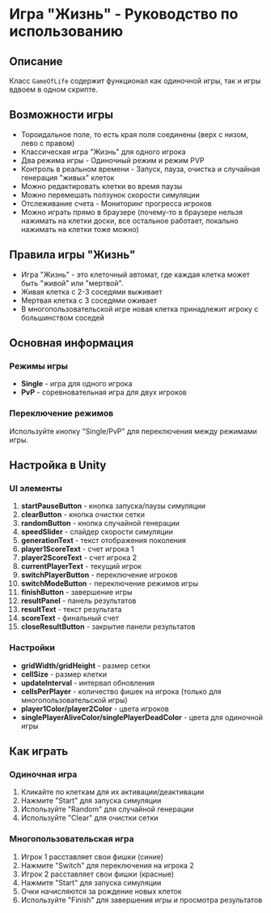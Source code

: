 #  Игра "Жизнь" - Руководство по использованию

## Описание
Класс `GameOfLife` содержит функционал как одиночной игры, так и игры вдвоем в одном скрипте.

## Возможности игры
- Тороидальное поле, то есть края поля соединены (верх с низом, лево с правом)
- Классическая игра "Жизнь" для одного игрока
- Два режима игры - Одиночный режим и режим PVP
- Контроль в реальном времени - Запуск, пауза, очистка и случайная генерация "живых" клеток
- Можно редактировать клетки во время паузы
- Можно перемешать ползунок скорости симуляции
- Отслеживание счета - Мониторинг прогресса игроков
- Можно играть прямо в браузере (почему-то в браузере нельзя нажимать на клетки доски, все остальное работает, локально нажимать на клетки тоже можно)

## Правила игры "Жизнь"
- Игра "Жизнь" - это клеточный автомат, где каждая клетка может быть "живой" или "мертвой".
- Живая клетка с 2-3 соседями выживает
- Мертвая клетка с 3 соседями оживает
- В многопользовательской игре новая клетка принадлежит игроку с большинством соседей

## Основная информация

### Режимы игры
- **Single** -  игра  для одного игрока
- **PvP** - соревновательная игра для двух игроков

### Переключение режимов
Используйте кнопку "Single/PvP" для переключения между режимами игры.

## Настройка в Unity

### UI элементы
1. **startPauseButton** - кнопка запуска/паузы симуляции
2. **clearButton** - кнопка очистки сетки
3. **randomButton** - кнопка случайной генерации
4. **speedSlider** - слайдер скорости симуляции
5. **generationText** - текст отображения поколения
6. **player1ScoreText** - счет игрока 1
7. **player2ScoreText** - счет игрока 2
8. **currentPlayerText** - текущий игрок
9. **switchPlayerButton** - переключение игроков
10. **switchModeButton** - переключение режимов игры
11. **finishButton** - завершение игры
12. **resultPanel** - панель результатов
13. **resultText** - текст результата
14. **scoreText** - финальный счет
15. **closeResultButton** - закрытие панели результатов

### Настройки
- **gridWidth/gridHeight** - размер сетки
- **cellSize** - размер клетки
- **updateInterval** - интервал обновления
- **cellsPerPlayer** - количество фишек на игрока (только для многопользовательской игры)
- **player1Color/player2Color** - цвета игроков
- **singlePlayerAliveColor/singlePlayerDeadColor** - цвета для одиночной игры

## Как играть

### Одиночная игра
1. Кликайте по клеткам для их активации/деактивации
2. Нажмите "Start" для запуска симуляции
3. Используйте "Random" для случайной генерации
4. Используйте "Clear" для очистки сетки

### Многопользовательская игра
1. Игрок 1 расставляет свои фишки (синие)
2. Нажмите "Switch" для переключения на игрока 2
3. Игрок 2 расставляет свои фишки (красные)
4. Нажмите "Start" для запуска симуляции
5. Очки начисляются за рождение новых клеток
6. Используйте "Finish" для завершения игры и просмотра результатов

